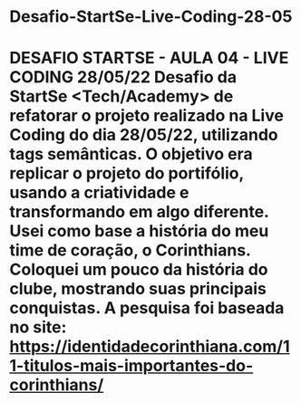 # Desafio-StartSe-Live-Coding-28-05
# DESAFIO STARTSE - AULA 04 - LIVE CODING 28/05/22  Desafio da StartSe &lt;Tech/Academy> de refatorar o projeto realizado na Live Coding do dia 28/05/22, utilizando tags semânticas.  O objetivo era replicar o projeto do portifólio, usando a criatividade e transformando em algo diferente. Usei como base a história do meu time de coração, o Corinthians. Coloquei um pouco da história do clube, mostrando suas principais conquistas.  A pesquisa foi baseada no site: https://identidadecorinthiana.com/11-titulos-mais-importantes-do-corinthians/
